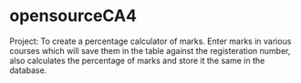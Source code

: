# opensourceCA4
Project: To create a percentage calculator of marks. Enter marks in various courses which will save them in the table against the registeration number, also calculates the percentage of marks and store it the same in the database.
